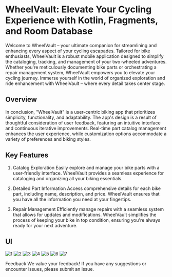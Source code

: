 # WheelVault: Elevate Your Cycling Experience with Kotlin, Fragments, and Room Database


Welcome to WheelVault – your ultimate companion for streamlining and enhancing every aspect of your cycling escapades. Tailored for bike enthusiasts, WheelVault is a robust mobile application designed to simplify the cataloging, tracking, and management of your two-wheeled adventures. Whether you're meticulously documenting bike parts or orchestrating a repair management system, WheelVault empowers you to elevate your cycling journey. Immerse yourself in the world of organized exploration and ride enhancement with WheelVault – where every detail takes center stage.

## Overview
In conclusion, "WheelVault" is a user-centric biking app that prioritizes simplicity, functionality, and adaptability. The app's design is a result of thoughtful consideration of user feedback, featuring an intuitive interface and continuous iterative improvements. Real-time part catalog management enhances the user experience, while customization options accommodate a variety of preferences and biking styles.

## Key Features
1. Catalog Exploration
Easily explore and manage your bike parts with a user-friendly interface. WheelVault provides a seamless experience for cataloging and organizing all your biking essentials.

2. Detailed Part Information
Access comprehensive details for each bike part, including name, description, and price. WheelVault ensures that you have all the information you need at your fingertips.

3. Repair Management
Efficiently manage repairs with a seamless system that allows for updates and modifications. WheelVault simplifies the process of keeping your bike in top condition, ensuring you're always ready for your next adventure.

## UI
![1](https://github.com/IT21826740/wheelVault/assets/111214065/0a51a154-c16d-4eac-8c31-e1bd3e57ee17)
![2](https://github.com/IT21826740/wheelVault/assets/111214065/2c2ddd9c-ceb7-4fbb-bdcf-311473f7cff4)
![3](https://github.com/IT21826740/wheelVault/assets/111214065/7aa53798-b399-44ab-8452-2e4e576a9651)
![4](https://github.com/IT21826740/wheelVault/assets/111214065/4ebc9b9f-ba5f-4419-8d8e-d2f8c411d09c)
![5](https://github.com/IT21826740/wheelVault/assets/111214065/e5863d80-6cbc-4c72-a4b4-9e0ed1ca8b3b)
![6](https://github.com/IT21826740/wheelVault/assets/111214065/71f92480-64d9-4fb3-a772-8c34289e1c4b)
![7](https://github.com/IT21826740/wheelVault/assets/111214065/be69f6f0-80f0-453e-8d80-70d1d25179b4)


Feedback
We value your feedback! If you have any suggestions or encounter issues, please submit an issue.
